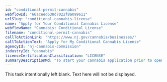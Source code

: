 ```yaml
---
id: "conditional-permit-cannabis"
webflowId: "66aceed638d7022f8a099611"
urlSlug: "conditional-cannabis-license"
name: "Apply for Your Conditional Cannabis License"
webflowName: "Cannabis: Conditional License"
filename: "conditional-permit-cannabis"
callToActionLink: "https://www.nj.gov/cannabis/businesses/"
callToActionText: "Apply for My Conditional Cannabis License"
agencyId: "nj-cannabis-commission"
industryId: "cannabis"
licenseCertificationClassification: "LICENSE"
summaryDescriptionMd: "To start your cannabis application prior to opening a site, you may apply for a conditional license that gives you 120 days to find a location, get municipal approval, and apply for a conversion license (which will give your business approval to operate)."
---
```


This task intentionally left blank. Text here will not be displayed.
